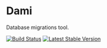 Dami
====
Database migrations tool.

[![Build Status](https://travis-ci.org/czogori/Dami.png?branch=master)](https://travis-ci.org/czogori/Dami)
[![Latest Stable Version](https://poser.pugx.org/czogori/dami/v/stable.png)](https://packagist.org/packages/czogori/dami)
